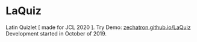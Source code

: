 # LaQuiz
Latin Quizlet [ made for JCL 2020 ].
Try Demo: [zechatron.github.io/LaQuiz](zechatron.github.io/LaQuiz)
Development started in October of 2019.
